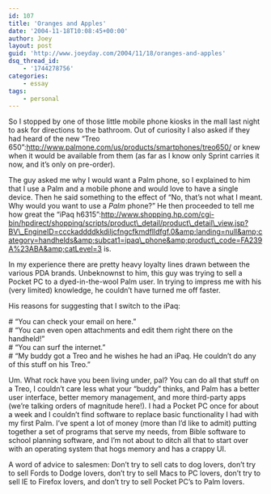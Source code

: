 ```yaml
---
id: 107
title: 'Oranges and Apples'
date: '2004-11-18T10:08:45+00:00'
author: Joey
layout: post
guid: 'http://www.joeyday.com/2004/11/18/oranges-and-apples'
dsq_thread_id:
    - '1744278756'
categories:
    - essay
tags:
    - personal
---
```


So I stopped by one of those little mobile phone kiosks in the mall last night to ask for directions to the bathroom. Out of curiosity I also asked if they had heard of the new “Treo 650”:http://www.palmone.com/us/products/smartphones/treo650/ or knew when it would be available from them (as far as I know only Sprint carries it now, and it’s only on pre-order).

The guy asked me why I would want a Palm phone, so I explained to him that I use a Palm and a mobile phone and would love to have a single device. Then he said something to the effect of “No, that’s not what I meant. Why would you want to use a *Palm* phone?” He then proceeded to tell me how great the “iPaq h6315”:http://www.shopping.hp.com/cgi-bin/hpdirect/shopping/scripts/product\_detail/product\_detail\_view.jsp?BV\_EngineID=ccckaddddkkdiljcfngcfkmdflldfgf.0&amp;landing=null&amp;category=handhelds&amp;subcat1=ipaq\_phone&amp;product\_code=FA239A%23ABA&amp;catLevel=3 is.

In my experience there are pretty heavy loyalty lines drawn between the various PDA brands. Unbeknownst to him, this guy was trying to sell a Pocket PC to a dyed-in-the-wool Palm user. In trying to impress me with his (very limited) knowledge, he couldn’t have turned me off faster.

His reasons for suggesting that I switch to the iPaq:

\# “You can check your email on here.”  
\# “You can even open attachments and edit them right there on the handheld!”  
\# “You can surf the internet.”  
\# “My buddy got a Treo and he wishes he had an iPaq. He couldn’t do any of this stuff on his Treo.”

Um. What rock have you been living under, pal? You can do all that stuff on a Treo, I couldn’t care less what your “buddy” thinks, and Palm has a better user interface, better memory management, and more third-party apps (we’re talking orders of magnitude here!). I had a Pocket PC once for about a week and I couldn’t find software to replace basic functionality I had with my first Palm. I’ve spent a lot of money (more than I’d like to admit) putting together a set of programs that serve my needs, from Bible software to school planning software, and I’m not about to ditch all that to start over with an operating system that hogs memory and has a crappy UI.

A word of advice to salesmen: Don’t try to sell cats to dog lovers, don’t try to sell Fords to Dodge lovers, don’t try to sell Macs to PC lovers, don’t try to sell IE to Firefox lovers, and don’t try to sell Pocket PC’s to Palm lovers.
